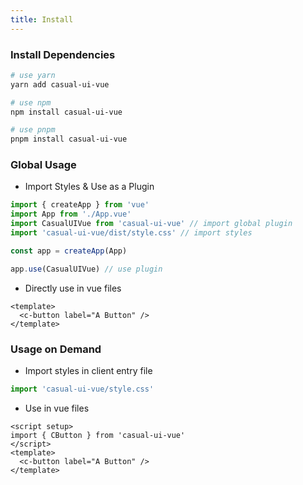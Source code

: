 ```yaml
---
title: Install
---
```


### Install Dependencies

```sh
# use yarn
yarn add casual-ui-vue

# use npm
npm install casual-ui-vue

# use pnpm
pnpm install casual-ui-vue
```

### Global Usage

- Import Styles & Use as a Plugin

```js
import { createApp } from 'vue'
import App from './App.vue'
import CasualUIVue from 'casual-ui-vue' // import global plugin
import 'casual-ui-vue/dist/style.css' // import styles

const app = createApp(App)

app.use(CasualUIVue) // use plugin
```

- Directly use in vue files

```vue
<template>
  <c-button label="A Button" />
</template>
```

### Usage on Demand

- Import styles in client entry file

```js
import 'casual-ui-vue/style.css'
```

- Use in vue files

```vue
<script setup>
import { CButton } from 'casual-ui-vue'
</script>
<template>
  <c-button label="A Button" />
</template>
```
